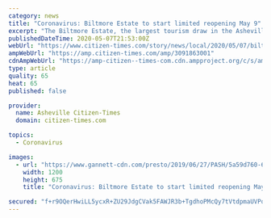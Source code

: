 ```yaml
---
category: news
title: "Coronavirus: Biltmore Estate to start limited reopening May 9"
excerpt: "The Biltmore Estate, the largest tourism draw in the Asheville area, will begin a phased reopening starting May 9."
publishedDateTime: 2020-05-07T21:53:00Z
webUrl: "https://www.citizen-times.com/story/news/local/2020/05/07/biltmore-estate-start-limited-reopening-may-9/3091863001/"
ampWebUrl: "https://amp.citizen-times.com/amp/3091863001"
cdnAmpWebUrl: "https://amp-citizen--times-com.cdn.ampproject.org/c/s/amp.citizen-times.com/amp/3091863001"
type: article
quality: 65
heat: 65
published: false

provider:
  name: Asheville Citizen-Times
  domain: citizen-times.com

topics:
  - Coronavirus

images:
  - url: "https://www.gannett-cdn.com/presto/2019/06/27/PASH/5a59d760-6d34-4328-860f-0fc781d5cc76-ASH1Brd_03-18-2018_ACT_1_D004__2018_03_17_IMG_IMG_BiltmoreTulips_0_3_1_8JLEMFLR_L1195777525_IMG_IMG_BiltmoreTulips_0_3_1_8JLEMFLR.jpg?auto=webp&crop=3599,2024,x0,y0&format=pjpg&width=1200"
    width: 1200
    height: 675
    title: "Coronavirus: Biltmore Estate to start limited reopening May 9"

secured: "f+r9OQerHwiLL5ycxR+ZU29JdgCVak5FAWJR3b+TgdhoPMcQy7tVtdpmaUVPqssrnkum1RFX87YZpsuA6erP/R4C/X/2yt5oZ5s72Us9G/USwArUZNlNgaxr2xueoKe2bPjZKu/MZbI8Tf5MBrOVryQPA2vd5WzDZIL+c+aLLc67peIztORWy/4Fn6W1zhlIgpio8gpjy0w3tTdNLGaON8yMvwZsOUzYl63kuanIFywgWHrQY73QkGni6NYDkNaXO80ttZaKGFqGn1SvhPKs7RKAwoaKhOgPvnU0fcfI80Gk55QAuzXUxvqIe6TBpJgT;QD9cqHdiuhVDtSuEdZhMEg=="
---
```


